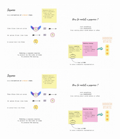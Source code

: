 <p align="center">
  <img src="img/seq.jpg" width="350" title="hover text">
  <img src="img/seq.jpg" width="350" alt="accessibility text">
</p>

